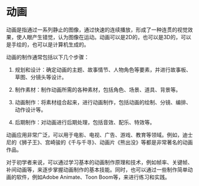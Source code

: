 # 动画

动画是指通过一系列静止的图像，通过快速的连续播放，形成了一种连贯的视觉效果，使人眼产生错觉，认为图像在运动。动画可以是2D的，也可以是3D的，可以是手绘的，也可以是计算机生成的。

动画的制作通常包括以下几个步骤：

1. 规划和设计：确定动画的主题、故事情节、人物角色等要素，并进行故事板、草图、分镜头等设计。

2. 制作素材：制作动画所需的各种素材，包括角色、场景、道具、背景等。

3. 动画制作：将素材组合起来，进行动画制作，包括动画的绘制、分镜、编排、动作设计等。

4. 后期制作：对动画进行后期处理，包括音效、配乐、特效等。

动画应用非常广泛，可以用于电影、电视、广告、游戏、教育等领域。例如，迪士尼的《狮子王》、宫崎骏的《千与千寻》、动画片《熊出没》等都是非常著名的动画作品。

对于初学者来说，可以通过学习基本的动画制作原理和技术，例如帧率、关键帧、补间动画等，来逐步掌握动画制作的基本技能。同时，也可以通过一些制作简单动画的软件，例如Adobe Animate、Toon Boom等，来进行练习和实践。